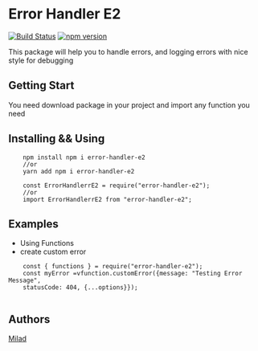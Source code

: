 # Error Handler E2
[![Build Status](https://travis-ci.org/miladezzat/error-handler-e2.svg?branch=master)](https://travis-ci.org/miladezzat/error-handler-e2)
[![npm version](https://badge.fury.io/js/error-handler-e2.svg)](https://badge.fury.io/js/error-handler-e2)&nbsp;

This package will help you to handle errors, and logging errors with nice style for debugging

## Getting Start 
You need download package in your project and import any function you need

## Installing && Using
```
    npm install npm i error-handler-e2
    //or
    yarn add npm i error-handler-e2

    const ErrorHandlerrE2 = require("error-handler-e2");
    //or
    import ErrorHandlerrE2 from "error-handler-e2";
```

## Examples
* Using Functions
 * create custom error
```
    const { functions } = require("error-handler-e2");
    const myError =vfunction.customError({message: "Testing Error Message", 
    statusCode: 404, {...options}});
    
```


## Authors 
[Milad](<https://github.com/miladezzat>)